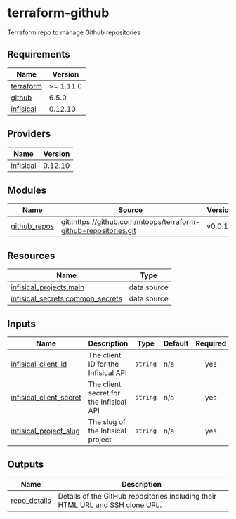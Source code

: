 # terraform-github
Terraform repo to manage Github repositories

<!-- BEGIN_TF_DOCS -->
## Requirements

| Name | Version |
|------|---------|
| <a name="requirement_terraform"></a> [terraform](#requirement\_terraform) | >= 1.11.0 |
| <a name="requirement_github"></a> [github](#requirement\_github) | 6.5.0 |
| <a name="requirement_infisical"></a> [infisical](#requirement\_infisical) | 0.12.10 |

## Providers

| Name | Version |
|------|---------|
| <a name="provider_infisical"></a> [infisical](#provider\_infisical) | 0.12.10 |

## Modules

| Name | Source | Version |
|------|--------|---------|
| <a name="module_github_repos"></a> [github\_repos](#module\_github\_repos) | git::https://github.com/mtopps/terraform-github-repositories.git | v0.0.1 |

## Resources

| Name | Type |
|------|------|
| [infisical_projects.main](https://registry.terraform.io/providers/Infisical/infisical/0.12.10/docs/data-sources/projects) | data source |
| [infisical_secrets.common_secrets](https://registry.terraform.io/providers/Infisical/infisical/0.12.10/docs/data-sources/secrets) | data source |

## Inputs

| Name | Description | Type | Default | Required |
|------|-------------|------|---------|:--------:|
| <a name="input_infisical_client_id"></a> [infisical\_client\_id](#input\_infisical\_client\_id) | The client ID for the Infisical API | `string` | n/a | yes |
| <a name="input_infisical_client_secret"></a> [infisical\_client\_secret](#input\_infisical\_client\_secret) | The client secret for the Infisical API | `string` | n/a | yes |
| <a name="input_infisical_project_slug"></a> [infisical\_project\_slug](#input\_infisical\_project\_slug) | The slug of the Infisical project | `string` | n/a | yes |

## Outputs

| Name | Description |
|------|-------------|
| <a name="output_repo_details"></a> [repo\_details](#output\_repo\_details) | Details of the GitHub repositories including their HTML URL and SSH clone URL. |
<!-- END_TF_DOCS -->